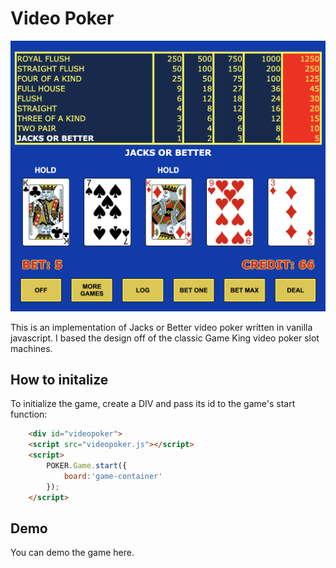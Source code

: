 # Video Poker

![Video Poker](/assets/images/videopoker.png)

This is an implementation of Jacks or Better video poker written in vanilla javascript. I based the design off of the classic Game King video poker slot machines. 

## How to initalize 

To initialize the game, create a DIV and pass its id to the game's start function:

```html
	<div id="videopoker">
	<script src="videopoker.js"></script>
	<script>
		POKER.Game.start({
			board:'game-container'
		});
	</script>
```

## Demo 

You can demo the game here. 